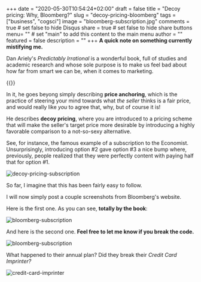 +++
date = "2020-05-30T10:54:24+02:00"
draft = false
title = "Decoy pricing: Why, Bloomberg?"
slug = "decoy-pricing-bloomberg"
tags = ["business", "cogsci"]
image = "bloomberg-subscription.jpg"
comments = true	# set false to hide Disqus
share = true	# set false to hide share buttons
menu= ""		# set "main" to add this content to the main menu
author = ""
featured = false
description = ""
+++
**A quick note on something currently mistifying me.**

Dan Ariely's <em>Predictably Irrational</em> is a wonderful book, full of studies and academic research and whose sole purpose is to make us feel bad about how far from smart we can be, when it comes to marketing.

{{<linkpreview
    src="/images/predictably-irrational.jpg"
    href="https://www.amazon.com/dp/B002RI9QJE/"
    title="Predicably Irrational"
    description="Get this book!">}}

In it, he goes beyong simply describing **price anchoring**, which is the practice of steering your mind towards what _the seller_ thinks is a fair price, and would really like _you_ to agree that, why, but of course it is!

He describes **decoy pricing**, where you are introduced to a pricing scheme that will make the seller's target price more desirable by introducing a highly favorable comparison to a not-so-sexy alternative.

See, for instance, the famous example of a subscription to the Economist. Unsurprisingly, introducing option #2 gave option #3 a nice bump where, previously, people realized that they were perfectly content with paying half that for option #1.

![decoy-pricing-subscription](/images/decoy-pricing-subscription.png)

So far, I imagine that this has been fairly easy to follow.

I will now simply post a couple screenshots from Bloomberg's website.

Here is the first one. As you can see, **totally by the book**:

![bloomberg-subscription](/images/bloomberg-2.png)


And here is the second one. **Feel free to let me know if you break the code.**

![bloomberg-subscription](/images/bloomberg-1.png)

What happened to their annual plan? Did they break their _Credit Card Imprinter?_

![credit-card-imprinter](/images/credit-card-imprinter.jpg)
